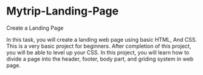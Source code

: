 # Mytrip-Landing-Page

Create a Landing Page

In this task, you will create a landing web
page using basic HTML, And CSS. This is a
very basic project for beginners. After
completion of this project, you will be able
to level up your CSS. In this project, you will
learn how to divide a page into the header,
footer, body part, and griding system in
web page.
